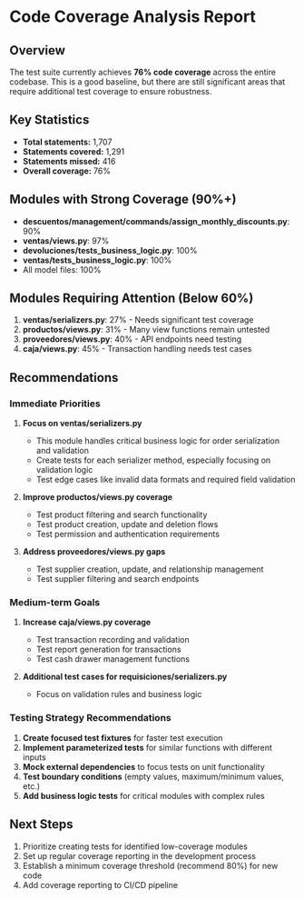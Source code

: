 # Code Coverage Analysis Report

## Overview

The test suite currently achieves **76% code coverage** across the entire codebase. This is a good baseline, but there are still significant areas that require additional test coverage to ensure robustness.

## Key Statistics

- **Total statements:** 1,707
- **Statements covered:** 1,291
- **Statements missed:** 416
- **Overall coverage:** 76%

## Modules with Strong Coverage (90%+)

- **descuentos/management/commands/assign_monthly_discounts.py**: 90%
- **ventas/views.py**: 97%
- **devoluciones/tests_business_logic.py**: 100%
- **ventas/tests_business_logic.py**: 100%
- All model files: 100%

## Modules Requiring Attention (Below 60%)

1. **ventas/serializers.py**: 27% - Needs significant test coverage
2. **productos/views.py**: 31% - Many view functions remain untested
3. **proveedores/views.py**: 40% - API endpoints need testing
4. **caja/views.py**: 45% - Transaction handling needs test cases

## Recommendations

### Immediate Priorities

1. **Focus on ventas/serializers.py**
   - This module handles critical business logic for order serialization and validation
   - Create tests for each serializer method, especially focusing on validation logic
   - Test edge cases like invalid data formats and required field validation

2. **Improve productos/views.py coverage**
   - Test product filtering and search functionality
   - Test product creation, update and deletion flows
   - Test permission and authentication requirements

3. **Address proveedores/views.py gaps**
   - Test supplier creation, update, and relationship management
   - Test supplier filtering and search endpoints

### Medium-term Goals

1. **Increase caja/views.py coverage**
   - Test transaction recording and validation
   - Test report generation for transactions
   - Test cash drawer management functions

2. **Additional test cases for requisiciones/serializers.py**
   - Focus on validation rules and business logic

### Testing Strategy Recommendations

1. **Create focused test fixtures** for faster test execution
2. **Implement parameterized tests** for similar functions with different inputs
3. **Mock external dependencies** to focus tests on unit functionality
4. **Test boundary conditions** (empty values, maximum/minimum values, etc.)
5. **Add business logic tests** for critical modules with complex rules

## Next Steps

1. Prioritize creating tests for identified low-coverage modules
2. Set up regular coverage reporting in the development process
3. Establish a minimum coverage threshold (recommend 80%) for new code
4. Add coverage reporting to CI/CD pipeline 
